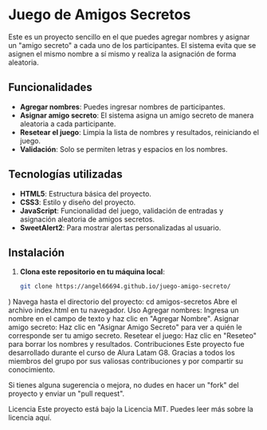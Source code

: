 # Juego de Amigos Secretos

Este es un proyecto sencillo en el que puedes agregar nombres y asignar un "amigo secreto" a cada uno de los participantes. El sistema evita que se asignen el mismo nombre a sí mismo y realiza la asignación de forma aleatoria.

## Funcionalidades
- **Agregar nombres**: Puedes ingresar nombres de participantes.
- **Asignar amigo secreto**: El sistema asigna un amigo secreto de manera aleatoria a cada participante.
- **Resetear el juego**: Limpia la lista de nombres y resultados, reiniciando el juego.
- **Validación**: Solo se permiten letras y espacios en los nombres.

## Tecnologías utilizadas
- **HTML5**: Estructura básica del proyecto.
- **CSS3**: Estilo y diseño del proyecto.
- **JavaScript**: Funcionalidad del juego, validación de entradas y asignación aleatoria de amigos secretos.
- **SweetAlert2**: Para mostrar alertas personalizadas al usuario.

## Instalación
1. **Clona este repositorio en tu máquina local**:
   ```bash
   git clone https://angel66694.github.io/juego-amigo-secreto/
)
Navega hasta el directorio del proyecto:
cd amigos-secretos
Abre el archivo index.html en tu navegador.
Uso
Agregar nombres: Ingresa un nombre en el campo de texto y haz clic en "Agregar Nombre".
Asignar amigo secreto: Haz clic en "Asignar Amigo Secreto" para ver a quién le corresponde ser tu amigo secreto.
Resetear el juego: Haz clic en "Reseteo" para borrar los nombres y resultados.
Contribuciones
Este proyecto fue desarrollado durante el curso de Alura Latam G8. Gracias a todos los miembros del grupo por sus valiosas contribuciones y por compartir su conocimiento.

Si tienes alguna sugerencia o mejora, no dudes en hacer un "fork" del proyecto y enviar un "pull request".

Licencia
Este proyecto está bajo la Licencia MIT. Puedes leer más sobre la licencia aquí.
